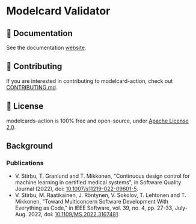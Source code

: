# Modelcard Validator

## 📖 Documentation

See the documentation [website](https://modelcards.compliancepal.eu/).

## 👏 Contributing

If you are interested in contributing to modelcard-action, check out [CONTRIBUTING.md](CONTRIBUTING.md).

## 📜 License

modelcards-action is 100% free and open-source, under [Apache License 2.0](LICENSE).

## Background

### Publications

- V. Stirbu, T. Granlund and T. Mikkonen, "Continuous design control for machine learning in certified medical systems", in Software Quality Journal (2022), doi: [10.1007/s11219-022-09601-5](https://doi.org/10.1007/s11219-022-09601-5).
- V. Stirbu, M. Raatikainen, J. Röntynen, V. Sokolov, T. Lehtonen and T. Mikkonen, "Toward Multiconcern Software Development With Everything as Code," in IEEE Software, vol. 39, no. 4, pp. 27-33, July-Aug. 2022, doi: [10.1109/MS.2022.3167481](https://doi.org/10.1109/MS.2022.3167481).
